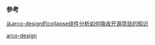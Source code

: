 

### 参考

[从arco-design的collapse组件分析如何吸收开源项目的知识](https://juejin.cn/post/7069772395610898462)

[arco-design](https://arco.design/)